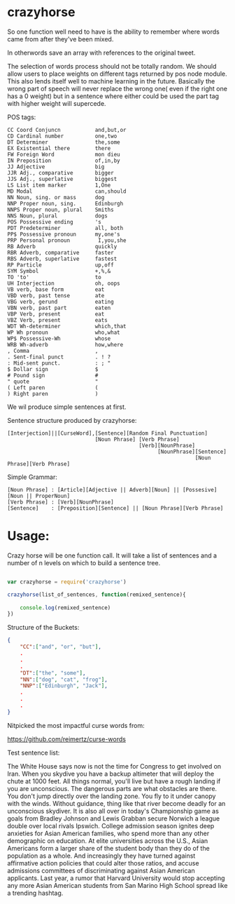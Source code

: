 crazyhorse
==========

So one function well need to have is the ability to remember where words came from after they've been mixed.

In otherwords save an array with references to the original tweet.

The selection of words process should not be totally random. We should allow users to place weights on different tags returned by pos node module. This also lends itself well to machine learning in the future.
Basically the wrong part of speech will never replace the wrong one( even if the right one has a 0 weight) but in a sentence where either could be used the part tag with higher weight will supercede. 

POS tags:
```
CC Coord Conjuncn           and,but,or
CD Cardinal number          one,two
DT Determiner               the,some
EX Existential there        there
FW Foreign Word             mon dieu
IN Preposition              of,in,by
JJ Adjective                big
JJR Adj., comparative       bigger
JJS Adj., superlative       biggest
LS List item marker         1,One
MD Modal                    can,should
NN Noun, sing. or mass      dog
NNP Proper noun, sing.      Edinburgh
NNPS Proper noun, plural    Smiths
NNS Noun, plural            dogs
POS Possessive ending       's
PDT Predeterminer           all, both
PP$ Possessive pronoun      my,one's
PRP Personal pronoun         I,you,she
RB Adverb                   quickly
RBR Adverb, comparative     faster
RBS Adverb, superlative     fastest
RP Particle                 up,off
SYM Symbol                  +,%,&
TO 'to'                     to
UH Interjection             oh, oops
VB verb, base form          eat
VBD verb, past tense        ate
VBG verb, gerund            eating
VBN verb, past part         eaten
VBP Verb, present           eat
VBZ Verb, present           eats
WDT Wh-determiner           which,that
WP Wh pronoun               who,what
WP$ Possessive-Wh           whose
WRB Wh-adverb               how,where
, Comma                     ,
. Sent-final punct          . ! ?
: Mid-sent punct.           : ; "
$ Dollar sign               $
# Pound sign                #
" quote                     "
( Left paren                (
) Right paren               )
```
We wil produce simple sentences at first.

Sentence structure produced by crazyhorse:
```
[Interjection]||[CurseWord],[Sentence][Random Final Punctuation]
						   	[Noun Phrase] [Verb Phrase]
										  [Verb][NounPhrase]
										  	    [NounPhrase][Sentence]
										  				    [Noun Phrase][Verb Phrase]
```
Simple Grammar:
```
[Noun Phrase] : [Article][Adjective || Adverb][Noun] || [Possesive][Noun || ProperNoun]
[Verb Phrase] : [Verb][NounPhrase]
[Sentence]    : [Preposition][Sentence] || [Noun Phrase][Verb Phrase]
```

Usage:
======

Crazy horse will be one function call. It will take a list of sentences and a number of n levels on which to build a sentence tree. 

```javascript

var crazyhorse = require('crazyhorse')

crazyhorse(list_of_sentences, function(remixed_sentence){
	
	console.log(remixed_sentence)
})
```

Structure of the Buckets:
```JSON
{
	"CC":["and", "or", "but"],
	.
	.
	.
	"DT":["the", "some"],
	"NN":["dog", "cat", "frog"],
	"NNP":["Edinburgh", "Jack"],
	.
	.
	.
}
```

Nitpicked the most impactful curse words from:

https://github.com/reimertz/curse-words


Test sentence list:

The White House says now is not the time for Congress to get involved on Iran. When you skydive you have a backup altimeter that will deploy the chute at 1000 feet. All things normal, you'll live but have a rough landing if you are unconscious. The dangerous parts are what obstacles are there. You don't jump directly over the landing zone. You fly to it under canopy with the winds. Without guidance, thing like that river become deadly for an unconscious skydiver. It is also all over in today's Championship game as goals from Bradley Johnson and Lewis Grabban secure Norwich a league double over local rivals Ipswich. College admission season ignites deep anxieties for Asian American families, who spend more than any other demographic on education. At elite universities across the U.S., Asian Americans form a larger share of the student body than they do of the population as a whole. And increasingly they have turned against affirmative action policies that could alter those ratios, and accuse admissions committees of discriminating against Asian American applicants. Last year, a rumor that Harvard University would stop accepting any more Asian American students from San Marino High School spread like a trending hashtag.

